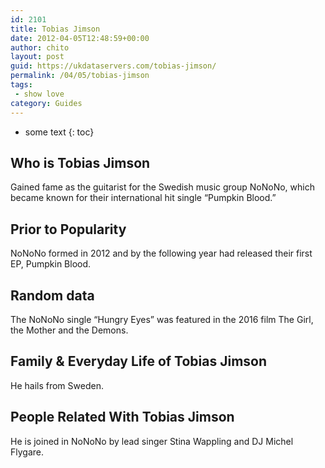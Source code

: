 ```yaml
---
id: 2101
title: Tobias Jimson
date: 2012-04-05T12:48:59+00:00
author: chito
layout: post
guid: https://ukdataservers.com/tobias-jimson/
permalink: /04/05/tobias-jimson
tags:
 - show love
category: Guides
---
```


* some text
{: toc}
          
          
## Who is  Tobias Jimson
                  
                  
                  
Gained fame as the guitarist for the Swedish music group NoNoNo, which became known for their international hit single &#8220;Pumpkin Blood.&#8221; 
                  
                
                
                
## Prior to Popularity 
                  
                  
                  
NoNoNo formed in 2012 and by the following year had released their first EP, Pumpkin Blood. 
                  
                
                
                
## Random data 
                  
                  
                  
The NoNoNo single &#8220;Hungry Eyes&#8221; was featured in the 2016 film The Girl, the Mother and the Demons. 
                  
                
                
                
## Family & Everyday Life of Tobias Jimson
                  
                  
                  
He hails from Sweden. 
                  
                
                
                
## People Related With  Tobias Jimson
                  
                  
                  
He is joined in NoNoNo by lead singer Stina Wappling and DJ Michel Flygare. 
                  
                
              
            
          
          
          
    
    
  

